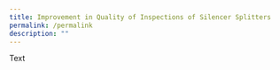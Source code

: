 ```yaml
---
title: Improvement in Quality of Inspections of Silencer Splitters
permalink: /permalink
description: ""
---
```

Text